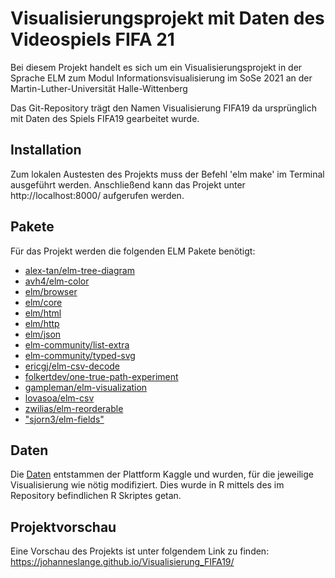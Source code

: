 # Visualisierungsprojekt mit Daten des Videospiels FIFA 21
Bei diesem Projekt handelt es sich um ein Visualisierungsprojekt in der Sprache ELM zum Modul Informationsvisualisierung 
im SoSe 2021 an der Martin-Luther-Universität Halle-Wittenberg

Das Git-Repository trägt den Namen Visualisierung FIFA19 da ursprünglich mit Daten des Spiels FIFA19 gearbeitet wurde.
## Installation
Zum lokalen Austesten des Projekts muss der Befehl 'elm make' im Terminal ausgeführt werden.
Anschließend kann das Projekt unter http://localhost:8000/ aufgerufen werden.
## Pakete
Für das Projekt werden die folgenden ELM Pakete benötigt:
- [alex-tan/elm-tree-diagram](https://package.elm-lang.org/packages/alex-tan/elm-tree-diagram/latest/)
- [avh4/elm-color](https://package.elm-lang.org/packages/avh4/elm-color/latest/)
- [elm/browser](https://package.elm-lang.org/packages/elm/browser/latest/)
- [elm/core](https://package.elm-lang.org/packages/elm/core/latest/)
- [elm/html](https://package.elm-lang.org/packages/elm/html/latest/)
- [elm/http](https://package.elm-lang.org/packages/elm/http/latest/)
- [elm/json](https://package.elm-lang.org/packages/elm/json/latest/)
- [elm-community/list-extra](https://package.elm-lang.org/packages/elm-community/list-extra/latest/)
- [elm-community/typed-svg](https://package.elm-lang.org/packages/elm-community/typed-svg/latest/)
- [ericgj/elm-csv-decode](https://package.elm-lang.org/packages/ericgj/elm-csv-decode/latest/)
- [folkertdev/one-true-path-experiment](https://package.elm-lang.org/packages/folkertdev/one-true-path-experiment/latest/)
- [gampleman/elm-visualization](https://package.elm-lang.org/packages/gampleman/elm-visualization/latest/)
- [lovasoa/elm-csv](https://package.elm-lang.org/packages/lovasoa/elm-csv/latest/)
- [zwilias/elm-reorderable](https://package.elm-lang.org/packages/zwilias/elm-reorderable/latest/)
- ["sjorn3/elm-fields"](https://package.elm-lang.org/packages/sjorn3/elm-fields/latest/)

## Daten
Die [Daten](https://kaggle.com/ekrembayar/fifa-21-complete-player-dataset) entstammen der Plattform Kaggle und wurden, für die jeweilige Visualisierung wie nötig modifiziert.
Dies wurde in R mittels des im Repository befindlichen R Skriptes getan.

## Projektvorschau
Eine Vorschau des Projekts ist unter folgendem Link zu finden: https://johanneslange.github.io/Visualisierung_FIFA19/
